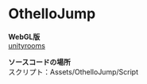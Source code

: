 # OthelloJump

<b>WebGL版</b><br>
[unityrooms](https://unityroom.com/games/othellojump)

<b>ソースコードの場所</b><br>
スクリプト：Assets/OthelloJump/Script
